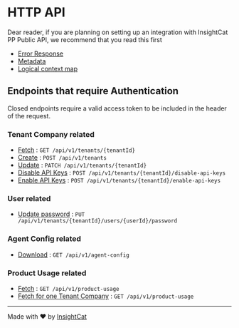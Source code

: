 # HTTP API

Dear reader, if you are planning on setting up an integration with InsightCat PP Public API, we recommend that you read this first
- [Error Response](misc/error-response.md)
- [Metadata](misc/metadata.md)
- [Logical context map](misc/context-map.md)

## Endpoints that require Authentication

Closed endpoints require a valid access token to be included in the header of the request.

### Tenant Company related
* [Fetch](endpoints/tenant-company-fetch.md) : `GET /api/v1/tenants/{tenantId}`
* [Create](endpoints/tenant-company-create.md) : `POST /api/v1/tenants`
* [Update](endpoints/tenant-company-update.md) : `PATCH /api/v1/tenants/{tenantId}`
* [Disable API Keys](endpoints/tenant-company-disable-api-keys.md) : `POST /api/v1/tenants/{tenantId}/disable-api-keys`
* [Enable API Keys](endpoints/tenant-company-enable-api-keys.md) : `POST /api/v1/tenants/{tenantId}/enable-api-keys`

### User related
* [Update password](endpoints/user-update-password.md) : `PUT /api/v1/tenants/{tenantId}/users/{userId}/password`

### Agent Config related
* [Download](endpoints/download-agent-config.md) : `GET /api/v1/agent-config`

### Product Usage related
* [Fetch](endpoints/product-usage-fetch-all-tenants.md) : `GET /api/v1/product-usage`
* [Fetch for one Tenant Company](endpoints/product-usage-fetch-on-tenant-company.md) : `GET /api/v1/product-usage`

___
Made with ❤️ by [InsightCat](https://insightcat.com) 